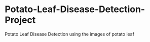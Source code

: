 # Potato-Leaf-Disease-Detection-Project
Potato Leaf Disease Detection using the images of potato leaf
